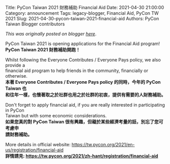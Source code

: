 Title: PyCon Taiwan 2021 財務補助 Financial Aid
Date: 2021-04-30 21:00:00
Category: announcement
Tags: legacy-blogger, Financial Aid, PyCon TW 2021
Slug: 2021-04-30-pycon-taiwan-2021-financial-aid
Authors: PyCon Taiwan Blogger contributors

*This was originally posted on blogger [here](https://pycontw.blogspot.com/2021/04/pycon-taiwan-2021-financial-aid.html)*.

<!--more-->

PyCon Taiwan 2021 is opening applications for the Financial Aid program!  
**PyCon Taiwan 2021 財務補助開跑！**  

Whilst following the Everyone Contributes / Everyone Pays policy, we also provide a  
financial aid program to help friends in the community, financially or otherwise.  
**本著 Everyone Contributes / Everyone Pays policy 的同時，今年的 PyCon Taiwan 也  
和往年一樣，也懷著取之於社群也用之於社群的初衷，提供有需要的人財務補助。**  

Don't forget to apply financial aid, if you are really interested in participating in PyCon  
Taiwan but with some economic considerations.  
**如果您真的對 PyCon Taiwan 很有興趣，但礙於某些經濟考量的話，別忘了您可考慮申  
請財務補助。**  

More details in official website: <https://tw.pycon.org/2021/en-us/registration/financial-aid>  
**詳情請見: <https://tw.pycon.org/2021/zh-hant/registration/financial-aid>**
